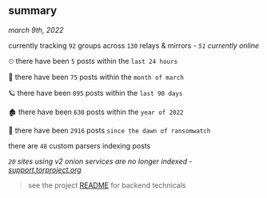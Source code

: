 
## summary
_march 9th, 2022_

currently tracking `92` groups across `130` relays & mirrors - _`51` currently online_

⏲ there have been `5` posts within the `last 24 hours`

🦈 there have been `75` posts within the `month of march`

🪐 there have been `895` posts within the `last 90 days`

🏚 there have been `630` posts within the `year of 2022`

🦕 there have been `2916` posts `since the dawn of ransomwatch`

there are `48` custom parsers indexing posts

_`20` sites using v2 onion services are no longer indexed - [support.torproject.org](https://support.torproject.org/onionservices/v2-deprecation/)_

> see the project [README](https://github.com/thetanz/ransomwatch#ransomwatch--) for backend technicals
